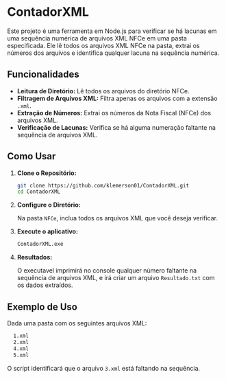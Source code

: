 # ContadorXML
Este projeto é uma ferramenta em Node.js para verificar se há lacunas em uma sequência numérica de arquivos XML NFCe em uma pasta especificada. Ele lê todos os arquivos XML NFCe na pasta, extrai os números dos arquivos e identifica qualquer lacuna na sequência numérica.

## Funcionalidades

- **Leitura de Diretório:** Lê todos os arquivos do diretório NFCe.
- **Filtragem de Arquivos XML:** Filtra apenas os arquivos com a extensão `.xml`.
- **Extração de Números:** Extrai os números da Nota Fiscal (NFCe) dos arquivos XML.
- **Verificação de Lacunas:** Verifica se há alguma numeração faltante na sequência de arquivos XML.

## Como Usar

1. **Clone o Repositório:**

    ```sh
    git clone https://github.com/klemerson01/ContadorXML.git
    cd ContadorXML
    ```
    
2. **Configure o Diretório:**

    Na pasta `NFCe`, inclua todos os arquivos XML que você deseja verificar.

        
3. **Execute o aplicativo:**

    ```sh
    ContadorXML.exe
    ```

5. **Resultados:**

    O executavel imprimirá no console qualquer número faltante na sequência de arquivos XML, e irá criar um arquivo `Resultado.txt` com os dados extraídos.

## Exemplo de Uso

Dada uma pasta com os seguintes arquivos XML:

```sh
  1.xml
  2.xml
  4.xml
  5.xml
```

O script identificará que o arquivo `3.xml` está faltando na sequência.

